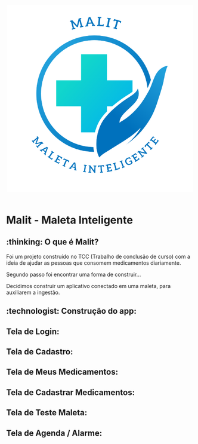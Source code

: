 <body>
<header>
  <div align="center">
  <img src="https://github.com/dannsaraiva/Proj_TCC_AppMalit/blob/main/src/view/images/Logo_Malit.png" alt="logo"/>
</div>
</header>

<main>
<h1>Malit - Maleta Inteligente</h1>

<div>
  <h2>:thinking: O que é Malit?</h2>
  <p>Foi um projeto construído no TCC (Trabalho de conclusão de curso) com a ideia de ajudar as pessoas que consomem medicamentos diariamente. </p>
  <p>Segundo passo foi encontrar uma forma de construir...</p>
  <p>Decidimos construir um aplicativo conectado em uma maleta, para auxiliarem a ingestão.</p>
</div>


<h2>:technologist: Construção do app:</h2>
  
</main>

<footer>

  
</footer>

  
</body>



## Tela de Login:


## Tela de Cadastro:


## Tela de Meus Medicamentos:


## Tela de Cadastrar Medicamentos:


## Tela de Teste Maleta:


## Tela de Agenda / Alarme:


  
